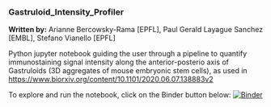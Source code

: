 ### Gastruloid_Intensity_Profiler
__Written by:__ Arianne Bercowsky-Rama [EPFL], Paul Gerald Layague Sanchez [EMBL], Stefano Vianello [EPFL]

Python jupyter notebook guiding the user through a pipeline to quantify immunostaining signal intensity along the anterior-posterio axis of Gastruloids (3D aggregates of mouse embryonic stem cells), as used in https://www.biorxiv.org/content/10.1101/2020.06.07.138883v2

To explore and run the notebook, click on the Binder button below:
[![Binder](https://mybinder.org/badge_logo.svg)](https://mybinder.org/v2/gh/StefanoVianello/Gastruloid_Intensity_Profiler/HEAD)


